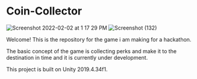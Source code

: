 # Coin-Collector
![Screenshot 2022-02-02 at 1 17 29 PM](https://user-images.githubusercontent.com/56018997/152127488-1b679b6c-468a-4d21-9fd8-94fdea1e1e7f.png)
![Screenshot (132)](https://user-images.githubusercontent.com/56018997/153663220-c2334bcc-79f6-4bb4-b1ba-07c23cdaf2fb.png)

Welcome! This is the repository for the game i am making for a hackathon.

The basic concept of the game is collecting perks and make it to the destination in time and it is currently under development.


This project is built on Unity 2019.4.34f1.
